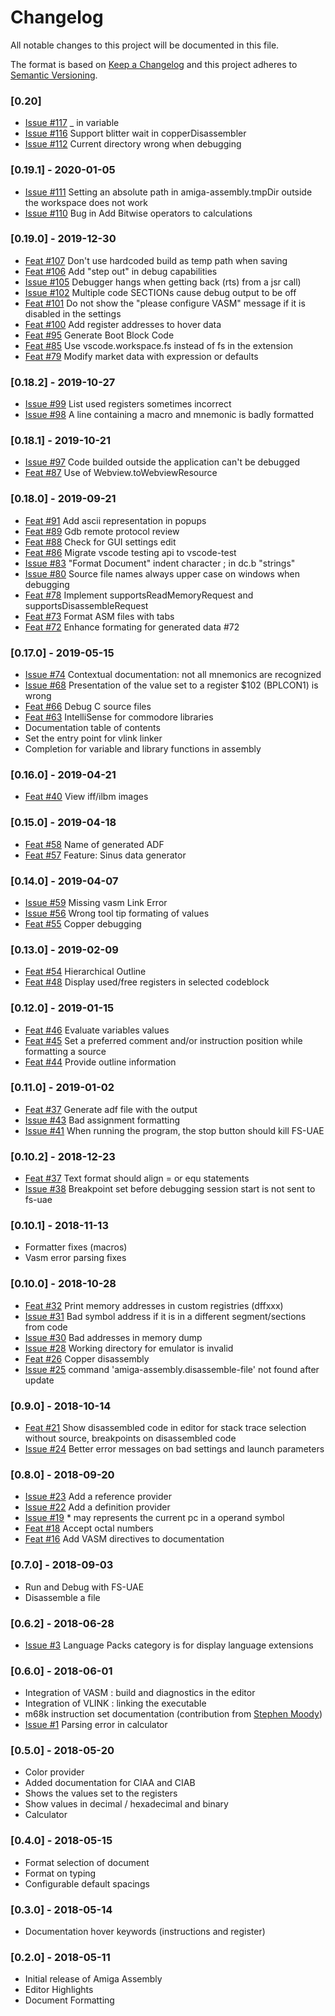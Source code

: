 # Changelog
All notable changes to this project will be documented in this file.

The format is based on [Keep a Changelog](http://keepachangelog.com/en/1.0.0/)
and this project adheres to [Semantic Versioning](http://semver.org/spec/v2.0.0.html).

### [0.20]
- [Issue #117](https://github.com/prb28/vscode-amiga-assembly/issues/117) _ in variable
- [Issue #116](https://github.com/prb28/vscode-amiga-assembly/issues/116) Support blitter wait in copperDisassembler
- [Issue #112](https://github.com/prb28/vscode-amiga-assembly/issues/112) Current directory wrong when debugging

### [0.19.1] - 2020-01-05
- [Issue #111](https://github.com/prb28/vscode-amiga-assembly/issues/111) Setting an absolute path in amiga-assembly.tmpDir outside the workspace does not work
- [Issue #110](https://github.com/prb28/vscode-amiga-assembly/issues/110) Bug in Add Bitwise operators to calculations

### [0.19.0] - 2019-12-30
- [Feat #107](https://github.com/prb28/vscode-amiga-assembly/issues/107) Don't use hardcoded build as temp path when saving
- [Feat #106](https://github.com/prb28/vscode-amiga-assembly/issues/105) Add "step out" in debug capabilities
- [Issue #105](https://github.com/prb28/vscode-amiga-assembly/issues/105) Debugger hangs when getting back (rts) from a jsr call) 
- [Issue #102](https://github.com/prb28/vscode-amiga-assembly/issues/102) Multiple code SECTIONs cause debug output to be off
- [Feat #101](https://github.com/prb28/vscode-amiga-assembly/issues/101) Do not show the "please configure VASM" message if it is disabled in the settings
- [Feat #100](https://github.com/prb28/vscode-amiga-assembly/issues/100) Add register addresses to hover data
- [Feat #95](https://github.com/prb28/vscode-amiga-assembly/issues/95) Generate Boot Block Code
- [Feat #85](https://github.com/prb28/vscode-amiga-assembly/issues/85) Use vscode.workspace.fs instead of fs in the extension
- [Feat #79](https://github.com/prb28/vscode-amiga-assembly/issues/79) Modify market data with expression or defaults

### [0.18.2] - 2019-10-27
- [Issue #99](https://github.com/prb28/vscode-amiga-assembly/issues/99) List used registers sometimes incorrect
- [Issue #98](https://github.com/prb28/vscode-amiga-assembly/issues/98) A line containing a macro and mnemonic is badly formatted

### [0.18.1] - 2019-10-21
- [Issue #97](https://github.com/prb28/vscode-amiga-assembly/issues/97) Code builded outside the application can't be debugged 
- [Feat #87](https://github.com/prb28/vscode-amiga-assembly/issues/87) Use of Webview.toWebviewResource

### [0.18.0] - 2019-09-21
- [Feat #91](https://github.com/prb28/vscode-amiga-assembly/issues/91) Add ascii representation in popups
- [Feat #89](https://github.com/prb28/vscode-amiga-assembly/issues/89) Gdb remote protocol review
- [Feat #88](https://github.com/prb28/vscode-amiga-assembly/issues/88) Check for GUI settings edit
- [Feat #86](https://github.com/prb28/vscode-amiga-assembly/issues/86) Migrate vscode testing api to vscode-test
- [Issue #83](https://github.com/prb28/vscode-amiga-assembly/issues/83) "Format Document" indent character ; in dc.b "strings"
- [Issue #80](https://github.com/prb28/vscode-amiga-assembly/issues/80) Source file names always upper case on windows when debugging
- [Feat #78](https://github.com/prb28/vscode-amiga-assembly/issues/78) Implement supportsReadMemoryRequest and supportsDisassembleRequest
- [Feat #73](https://github.com/prb28/vscode-amiga-assembly/issues/73) Format ASM files with tabs
- [Feat #72](https://github.com/prb28/vscode-amiga-assembly/issues/72) Enhance formating for generated data #72

### [0.17.0] - 2019-05-15
- [Issue #74](https://github.com/prb28/vscode-amiga-assembly/issues/74) Contextual documentation: not all mnemonics are recognized
- [Issue #68](https://github.com/prb28/vscode-amiga-assembly/issues/68) Presentation of the value set to a register $102 (BPLCON1) is wrong
- [Feat #66](https://github.com/prb28/vscode-amiga-assembly/issues/66) Debug C source files
- [Feat #63](https://github.com/prb28/vscode-amiga-assembly/issues/63) IntelliSense for commodore libraries
- Documentation table of contents
- Set the entry point for vlink linker
- Completion for variable and library functions in assembly

### [0.16.0] - 2019-04-21
- [Feat #40](https://github.com/prb28/vscode-amiga-assembly/issues/40) View iff/ilbm images

### [0.15.0] - 2019-04-18
- [Feat #58](https://github.com/prb28/vscode-amiga-assembly/issues/58) Name of generated ADF
- [Feat #57](https://github.com/prb28/vscode-amiga-assembly/issues/57) Feature: Sinus data generator

### [0.14.0] - 2019-04-07
- [Issue #59](https://github.com/prb28/vscode-amiga-assembly/issues/59) Missing vasm Link Error
- [Issue #56](https://github.com/prb28/vscode-amiga-assembly/issues/56) Wrong tool tip formating of values
- [Feat #55](https://github.com/prb28/vscode-amiga-assembly/issues/55) Copper debugging

### [0.13.0] - 2019-02-09
- [Feat #54](https://github.com/prb28/vscode-amiga-assembly/issues/54) Hierarchical Outline
- [Feat #48](https://github.com/prb28/vscode-amiga-assembly/issues/48) Display used/free registers in selected codeblock

### [0.12.0] - 2019-01-15
- [Feat #46](https://github.com/prb28/vscode-amiga-assembly/issues/46) Evaluate variables values
- [Feat #45](https://github.com/prb28/vscode-amiga-assembly/issues/45) Set a preferred comment and/or instruction position while formatting a source
- [Feat #44](https://github.com/prb28/vscode-amiga-assembly/issues/44) Provide outline information

### [0.11.0] - 2019-01-02
- [Feat #37](https://github.com/prb28/vscode-amiga-assembly/issues/39) Generate adf file with the output
- [Issue #43](https://github.com/prb28/vscode-amiga-assembly/issues/43) Bad assignment formatting
- [Issue #41](https://github.com/prb28/vscode-amiga-assembly/issues/41) When running the program, the stop button should kill FS-UAE

### [0.10.2] - 2018-12-23
- [Feat #37](https://github.com/prb28/vscode-amiga-assembly/issues/37) Text format should align = or equ statements
- [Issue #38](https://github.com/prb28/vscode-amiga-assembly/issues/38) Breakpoint set before debugging session start is not sent to fs-uae 

### [0.10.1] - 2018-11-13
- Formatter fixes (macros)
- Vasm error parsing fixes

### [0.10.0] - 2018-10-28
- [Feat #32](https://github.com/prb28/vscode-amiga-assembly/issues/32) Print memory addresses in custom registries (dffxxx)
- [Issue #31](https://github.com/prb28/vscode-amiga-assembly/issues/31) Bad symbol address if it is in a different segment/sections from code
- [Issue #30](https://github.com/prb28/vscode-amiga-assembly/issues/30) Bad addresses in memory dump
- [Issue #28](https://github.com/prb28/vscode-amiga-assembly/issues/28) Working directory for emulator is invalid
- [Feat #26](https://github.com/prb28/vscode-amiga-assembly/issues/26) Copper disassembly 
- [Issue #25](https://github.com/prb28/vscode-amiga-assembly/issues/25) command 'amiga-assembly.disassemble-file' not found after update

### [0.9.0] - 2018-10-14
- [Feat #21](https://github.com/prb28/vscode-amiga-assembly/issues/21) Show disassembled code in editor for stack trace selection without source, breakpoints on disassembled code
- [Issue #24](https://github.com/prb28/vscode-amiga-assembly/issues/24) Better error messages on bad settings and launch parameters

### [0.8.0] - 2018-09-20
- [Issue #23](https://github.com/prb28/vscode-amiga-assembly/issues/23) Add a reference provider
- [Issue #22](https://github.com/prb28/vscode-amiga-assembly/issues/22) Add a definition provider
- [Issue #19](https://github.com/prb28/vscode-amiga-assembly/issues/19) * may represents the current pc in a operand symbol
- [Feat #18](https://github.com/prb28/vscode-amiga-assembly/issues/18) Accept octal numbers 
- [Feat #16](https://github.com/prb28/vscode-amiga-assembly/issues/16) Add VASM directives to documentation

### [0.7.0] - 2018-09-03
- Run and Debug with FS-UAE
- Disassemble a file

### [0.6.2] - 2018-06-28
- [Issue #3](https://github.com/prb28/vscode-amiga-assembly/issues/3) Language Packs category is for display language extensions

### [0.6.0] - 2018-06-01
- Integration of VASM : build and diagnostics in the editor
- Integration of VLINK : linking the executable
- m68k instruction set documentation (contribution from [Stephen Moody](https://github.com/SteveMoody73))
- [Issue #1](https://github.com/prb28/vscode-amiga-assembly/issues/1) Parsing error in calculator

### [0.5.0] - 2018-05-20
- Color provider
- Added documentation for CIAA and CIAB
- Shows the values set to the registers
- Show values in decimal / hexadecimal and binary
- Calculator

### [0.4.0] - 2018-05-15
- Format selection of document
- Format on typing
- Configurable default spacings

### [0.3.0] - 2018-05-14
- Documentation hover keywords (instructions and register)

### [0.2.0] - 2018-05-11
- Initial release of Amiga Assembly
- Editor Highlights
- Document Formatting
